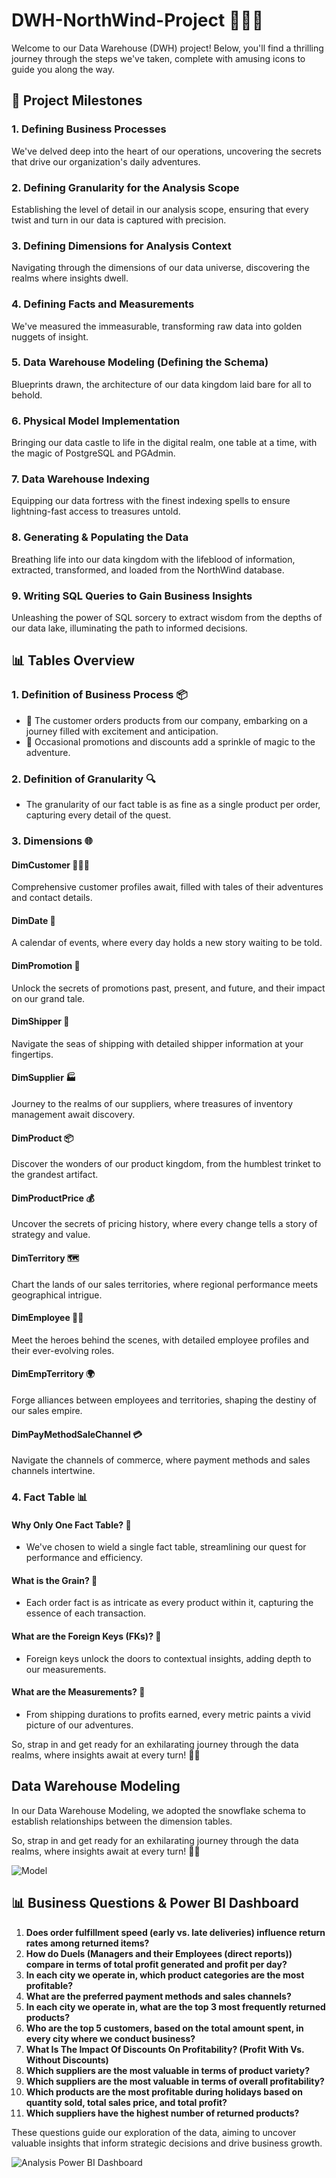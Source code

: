 # DWH-NorthWind-Project 🎢🎡🎠

Welcome to our Data Warehouse (DWH) project! Below, you'll find a thrilling journey through the steps we've taken, complete with amusing icons to guide you along the way.

## 🚀 Project Milestones

### 1. Defining Business Processes
We've delved deep into the heart of our operations, uncovering the secrets that drive our organization's daily adventures.

### 2. Defining Granularity for the Analysis Scope
Establishing the level of detail in our analysis scope, ensuring that every twist and turn in our data is captured with precision.

### 3. Defining Dimensions for Analysis Context
Navigating through the dimensions of our data universe, discovering the realms where insights dwell.

### 4. Defining Facts and Measurements
We've measured the immeasurable, transforming raw data into golden nuggets of insight.

### 5. Data Warehouse Modeling (Defining the Schema)
Blueprints drawn, the architecture of our data kingdom laid bare for all to behold.

### 6. Physical Model Implementation
Bringing our data castle to life in the digital realm, one table at a time, with the magic of PostgreSQL and PGAdmin.

### 7. Data Warehouse Indexing
Equipping our data fortress with the finest indexing spells to ensure lightning-fast access to treasures untold.

### 8. Generating & Populating the Data
Breathing life into our data kingdom with the lifeblood of information, extracted, transformed, and loaded from the NorthWind database.

### 9. Writing SQL Queries to Gain Business Insights
Unleashing the power of SQL sorcery to extract wisdom from the depths of our data lake, illuminating the path to informed decisions.

## 📊 Tables Overview

### 1. Definition of Business Process 📦
- 🛒 The customer orders products from our company, embarking on a journey filled with excitement and anticipation.
- 🎉 Occasional promotions and discounts add a sprinkle of magic to the adventure.

### 2. Definition of Granularity 🔍
- The granularity of our fact table is as fine as a single product per order, capturing every detail of the quest.

### 3. Dimensions 🌐

#### DimCustomer 🧑‍🤝‍🧑
Comprehensive customer profiles await, filled with tales of their adventures and contact details.

#### DimDate 📅
A calendar of events, where every day holds a new story waiting to be told.

#### DimPromotion 🎁
Unlock the secrets of promotions past, present, and future, and their impact on our grand tale.

#### DimShipper 🚚
Navigate the seas of shipping with detailed shipper information at your fingertips.

#### DimSupplier 🏭
Journey to the realms of our suppliers, where treasures of inventory management await discovery.

#### DimProduct 📦
Discover the wonders of our product kingdom, from the humblest trinket to the grandest artifact.

#### DimProductPrice 💰
Uncover the secrets of pricing history, where every change tells a story of strategy and value.

#### DimTerritory 🗺️
Chart the lands of our sales territories, where regional performance meets geographical intrigue.

#### DimEmployee 👩‍💼
Meet the heroes behind the scenes, with detailed employee profiles and their ever-evolving roles.

#### DimEmpTerritory 🌍
Forge alliances between employees and territories, shaping the destiny of our sales empire.

#### DimPayMethodSaleChannel 💳
Navigate the channels of commerce, where payment methods and sales channels intertwine.

### 4. Fact Table 📊

#### Why Only One Fact Table? 🤔
- We've chosen to wield a single fact table, streamlining our quest for performance and efficiency.

#### What is the Grain? 🌾
- Each order fact is as intricate as every product within it, capturing the essence of each transaction.

#### What are the Foreign Keys (FKs)? 🔑
- Foreign keys unlock the doors to contextual insights, adding depth to our measurements.

#### What are the Measurements? 📏
- From shipping durations to profits earned, every metric paints a vivid picture of our adventures.

So, strap in and get ready for an exhilarating journey through the data realms, where insights await at every turn! 🎢✨


## Data Warehouse Modeling

In our Data Warehouse Modeling, we adopted the snowflake schema to establish relationships between the dimension tables.

So, strap in and get ready for an exhilarating journey through the data realms, where insights await at every turn! 🎢✨

![Model](https://github.com/Mostafa2096/DWH-NorthWind-Project/assets/106194954/91c0edbf-8e1d-4028-8a0e-b47431b2ce93)

## 📊 Business Questions & Power BI Dashboard

1. **Does order fulfillment speed (early vs. late deliveries) influence return rates among returned items?**
2. **How do Duels (Managers and their Employees (direct reports)) compare in terms of total profit generated and profit per day?**
3. **In each city we operate in, which product categories are the most profitable?**
4. **What are the preferred payment methods and sales channels?**
5. **In each city we operate in, what are the top 3 most frequently returned products?**
6. **Who are the top 5 customers, based on the total amount spent, in every city where we conduct business?**
7. **What Is The Impact Of Discounts On Profitability? (Profit With Vs. Without Discounts)**
8. **Which suppliers are the most valuable in terms of product variety?**
9. **Which suppliers are the most valuable in terms of overall profitability?**
10. **Which products are the most profitable during holidays based on quantity sold, total sales price, and total profit?**
11. **Which suppliers have the highest number of returned products?**

These questions guide our exploration of the data, aiming to uncover valuable insights that inform strategic decisions and drive business growth.

![Analysis Power BI Dashboard](https://github.com/Mostafa2096/DWH-NorthWind-Project/assets/106194954/1adc899c-7b8a-496a-8a3b-e0555e9cfc16)
